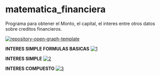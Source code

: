 # matematica_financiera
Programa para obtener el Monto, el capital, el interes entre otros datos sobre creditos financieros.

<a href="https://ibb.co/y4GVNV3"><img src="https://i.ibb.co/nPZRwRW/repository-open-graph-template.png" alt="repository-open-graph-template" border="0"></a>

<strong>INTERES SIMPLE FORMULAS BASICAS</strong>
<a href="https://ibb.co/F06cJgW"><img src="https://i.ibb.co/vQ1fmZB/1.jpg" alt="1" border="0"></a>

<strong>INTERES SIMPLE</strong>
<a href="https://ibb.co/RCyFBzw"><img src="https://i.ibb.co/fCvgn4w/2.jpg" alt="2" border="0"></a>

<strong>INTERES COMPUESTO</strong>
<a href="https://ibb.co/vxJT3jw"><img src="https://i.ibb.co/jvLQyr6/3.jpg" alt="3" border="0"></a>
